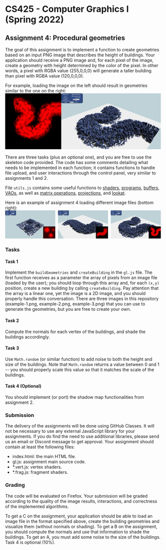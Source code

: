 # CS425 - Computer Graphics I (Spring 2022)

## Assignment 4: Procedural geometries
The goal of this assignment is to implement a function to create geometries based on an input PNG image that describes the height of buildings. Your application should receive a PNG image and, for each pixel of the image, create a geometry with height determined by the color of the pixel. In other words, a pixel with RGBA value (255,0,0,0) will generate a taller building than pixel with RGBA value (120,0,0,0).

For example, loading the image on the left should result in geometries similar to the one on the right:
![Assignment 4 examples](assignment-4-example.png)

There are three tasks (plus an optional one), and you are free to use the skeleton code provided. The code has some comments detailing what needs to be implemented in each function; it contains functions to handle file upload, and user interactions through the control panel, very similar to assignments 1 and 2.

File `utils.js` contains some useful functions to [shaders](https://developer.mozilla.org/en-US/docs/Web/API/WebGLShader), [programs](https://developer.mozilla.org/en-US/docs/Web/API/WebGLProgram), [buffers](https://developer.mozilla.org/en-US/docs/Web/API/WebGLBuffer), [VAOs](https://developer.mozilla.org/en-US/docs/Web/API/WebGLVertexArrayObject), as well as [matrix operations](https://developer.mozilla.org/en-US/docs/Web/API/WebGL_API/Matrix_math_for_the_web), [projections](http://www.songho.ca/opengl/gl_projectionmatrix.html), and [lookat](https://www.khronos.org/registry/OpenGL-Refpages/gl2.1/xhtml/gluLookAt.xml).

Here is an example of assignment 4 loading different image files (bottom right):
![Assignment 4 examples](assignment-4.png)

### Tasks

#### Task 1
Implement the `buildGeometries` and `createBuilding` in the `gl.js` file. The first function receives as a parameter the array of pixels from an image file (loaded by the user); you should loop through this array and, for each `(x,y)` position, create a new building by calling `createBuilding`. Pay attention that the array is a linear one, yet the image is a 2D image, and you should properly handle this conversation. There are three images in this repository (example-1.png, example-2.png, example-3.png) that you can use to generate the geometries, but you are free to create your own.

#### Task 2
Compute the normals for each vertex of the buildings, and shade the buildings accordingly.

#### Task 3
Use `Math.random` (or similar function) to add noise to both the height and size of the buildings. Note that `Math.random` returns a value between 0 and 1 -- you should properly scale this value so that it matches the scale of the buildings.

#### Task 4 (Optional)
You should implement (or port) the shadow map functionalities from assignment 2.

### Submission
The delivery of the assignments will be done using GitHub Classes. It will not be necessary to use any external JavaScript library for your assignments. If you do find the need to use additional libraries, please send us an email or Discord message to get approval. Your assignment should contain at least the following files:
- index.html: the main HTML file.
- gl.js: assignment main source code.
- \*.vert.js: vertex shaders.
- \*.frag.js: fragment shaders.

### Grading
The code will be evaluated on Firefox. Your submission will be graded according to the quality of the image results, interactions, and correctness of the implemented algorithms.

To get a C on the assignment, your application should be able to load an image file in the format specified above, create the building geometries and visualize them (without normals or shading). To get a B on the assignment, you should compute the normals and use that information to shade the buildings. To get an A, you must add some noise to the size of the buildings. Task 4 is optional (10%).

